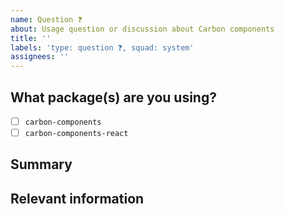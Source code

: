 ```yaml
---
name: Question ❓
about: Usage question or discussion about Carbon components
title: ''
labels: 'type: question ❓, squad: system'
assignees: ''
---
```


<!--

Hi there! 👋 Hope everything is going okay using projects from the Carbon Design
System. It looks like you might have a question about our work, so we wanted to
share a couple resources that you could use if you haven't tried them yet 🙂.

If you're an IBMer, we have a couple of Slack channels available across all IBM
Workspaces:

- #carbon-design-system for questions about the Design System
- #carbon-components for questions about component styles
- #carbon-react for questions about our React components

If these resources don't work out, help us out by filling out a couple of
details below!

-->

## What package(s) are you using?

<!--
  Add an x in one of the options below, for example:
- [x] package name
-->

- [ ] `carbon-components`
- [ ] `carbon-components-react`

## Summary

## Relevant information

<!-- Provide as much useful information as you can -->

